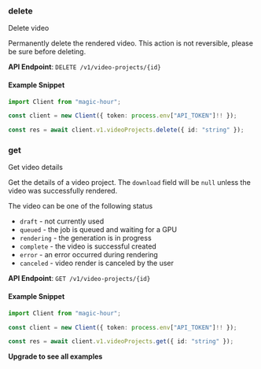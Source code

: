 
### delete <a name="delete"></a>
Delete video

Permanently delete the rendered video. This action is not reversible, please be sure before deleting.

**API Endpoint**: `DELETE /v1/video-projects/{id}`

#### Example Snippet

```typescript
import Client from "magic-hour";

const client = new Client({ token: process.env["API_TOKEN"]!! });

const res = await client.v1.videoProjects.delete({ id: "string" });
```

### get <a name="get"></a>
Get video details

Get the details of a video project. The `download` field will be `null` unless the video was successfully rendered.

The video can be one of the following status
- `draft` - not currently used
- `queued` - the job is queued and waiting for a GPU
- `rendering` - the generation is in progress
- `complete` - the video is successful created
- `error` - an error occurred during rendering
- `canceled` - video render is canceled by the user


**API Endpoint**: `GET /v1/video-projects/{id}`

#### Example Snippet

```typescript
import Client from "magic-hour";

const client = new Client({ token: process.env["API_TOKEN"]!! });

const res = await client.v1.videoProjects.get({ id: "string" });
```

**Upgrade to see all examples**
